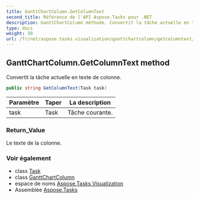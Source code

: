 ```yaml
---
title: GanttChartColumn.GetColumnText
second_title: Référence de l'API Aspose.Tasks pour .NET
description: GanttChartColumn méthode. Convertit la tâche actuelle en texte de colonne.
type: docs
weight: 30
url: /fr/net/aspose.tasks.visualization/ganttchartcolumn/getcolumntext/
---
```

## GanttChartColumn.GetColumnText method

Convertit la tâche actuelle en texte de colonne.

```csharp
public string GetColumnText(Task task)
```

| Paramètre | Taper | La description |
| --- | --- | --- |
| task | Task | Tâche courante. |

### Return_Value

Le texte de la colonne.

### Voir également

* class [Task](../../../aspose.tasks/task/)
* class [GanttChartColumn](../)
* espace de noms [Aspose.Tasks.Visualization](../../ganttchartcolumn/)
* Assemblée [Aspose.Tasks](../../../)


